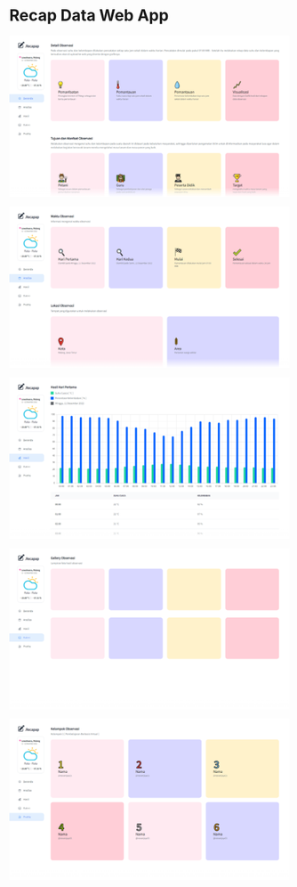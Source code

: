 # Recap Data Web App

<p align="center">
    <a href="https://recapap.vercel.app/">
        <img src="screenshoot/home.png" alt="Recapap">
    </a>
</p>


<p align="center">
    <a href="https://recapap.vercel.app/">
        <img src="screenshoot/analisa.png" alt="Recapap">
    </a>
</p>


<p align="center">
    <a href="https://recapap.vercel.app/">
        <img src="screenshoot/hasil.png" alt="Recapap">
    </a>
</p>

<p align="center">
    <a href="https://recapap.vercel.app/">
        <img src="screenshoot/galeri.png" alt="Recapap">
    </a>
</p>


<p align="center">
    <a href="https://recapap.vercel.app/">
        <img src="screenshoot/profile.png" alt="Recapap">
    </a>
</p>
